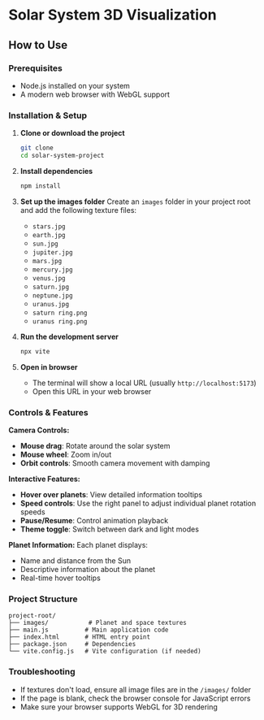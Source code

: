 # Solar System 3D Visualization

## How to Use

### Prerequisites
- Node.js installed on your system
- A modern web browser with WebGL support

### Installation & Setup

1. **Clone or download the project**
   ```bash
   git clone 
   cd solar-system-project
   ```

2. **Install dependencies**
   ```bash
   npm install
   ```

3. **Set up the images folder**
   Create an `images` folder in your project root and add the following texture files:
   - `stars.jpg`
   - `earth.jpg`
   - `sun.jpg`
   - `jupiter.jpg`
   - `mars.jpg`
   - `mercury.jpg`
   - `venus.jpg`
   - `saturn.jpg`
   - `neptune.jpg`
   - `uranus.jpg`
   - `saturn ring.png`
   - `uranus ring.png`

4. **Run the development server**
   ```bash
   npx vite
   ```

5. **Open in browser**
   - The terminal will show a local URL (usually `http://localhost:5173`)
   - Open this URL in your web browser

### Controls & Features

**Camera Controls:**
- **Mouse drag**: Rotate around the solar system
- **Mouse wheel**: Zoom in/out
- **Orbit controls**: Smooth camera movement with damping

**Interactive Features:**
- **Hover over planets**: View detailed information tooltips
- **Speed controls**: Use the right panel to adjust individual planet rotation speeds
- **Pause/Resume**: Control animation playback
- **Theme toggle**: Switch between dark and light modes

**Planet Information:**
Each planet displays:
- Name and distance from the Sun
- Descriptive information about the planet
- Real-time hover tooltips

### Project Structure
```
project-root/
├── images/           # Planet and space textures
├── main.js          # Main application code
├── index.html       # HTML entry point
├── package.json     # Dependencies
└── vite.config.js   # Vite configuration (if needed)
```

### Troubleshooting
- If textures don't load, ensure all image files are in the `/images/` folder
- If the page is blank, check the browser console for JavaScript errors
- Make sure your browser supports WebGL for 3D rendering